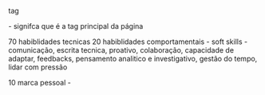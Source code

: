 tag <main></main> - signifca que é a tag principal da página

70 habiblidades tecnicas
20 habiblidades comportamentais - soft skills - comunicação, escrita tecnica, proativo, colaboração, capacidade de adaptar, feedbacks, pensamento analitico e investigativo, gestão do tempo, lidar com pressão

10 marca pessoal - 